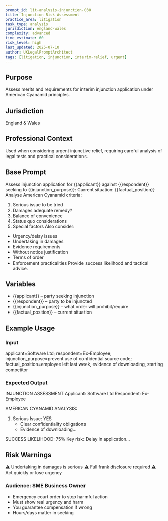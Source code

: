 ```yaml
---
prompt_id: lit-analysis-injunction-030
title: Injunction Risk Assessment
practice_area: litigation
task_type: analysis
jurisdiction: england-wales
complexity: advanced
time_estimate: 60
risk_level: high
last_updated: 2025-07-10
author: UKLegalPromptArchitect
tags: [litigation, injunction, interim-relief, urgent]
---
```


## Purpose
Assess merits and requirements for interim injunction application under American Cyanamid principles.

## Jurisdiction
England & Wales

## Professional Context
Used when considering urgent injunctive relief, requiring careful analysis of legal tests and practical considerations.

## Base Prompt
Assess injunction application for {{applicant}} against {{respondent}} seeking to {{injunction_purpose}}:
Current situation: {{factual_position}}
Analyse American Cyanamid criteria:
1. Serious issue to be tried
2. Damages adequate remedy?
3. Balance of convenience
4. Status quo considerations
5. Special factors
Also consider:
- Urgency/delay issues
- Undertaking in damages
- Evidence requirements
- Without notice justification
- Terms of order
- Enforcement practicalities
Provide success likelihood and tactical advice.

## Variables
- {{applicant}} – party seeking injunction
- {{respondent}} – party to be injuncted
- {{injunction_purpose}} – what order will prohibit/require
- {{factual_position}} – current situation

## Example Usage
### Input
applicant=Software Ltd; respondent=Ex-Employee; injunction_purpose=prevent use of confidential source code; factual_position=employee left last week, evidence of downloading, starting competitor

### Expected Output
INJUNCTION ASSESSMENT
Applicant: Software Ltd
Respondent: Ex-Employee

AMERICAN CYANAMID ANALYSIS:
1. Serious Issue: YES
   - Clear confidentiality obligations
   - Evidence of downloading...

SUCCESS LIKELIHOOD: 75%
Key risk: Delay in application...

## Risk Warnings
⚠️ Undertaking in damages is serious
⚠️ Full frank disclosure required
⚠️ Act quickly or lose urgency

### Audience: SME Business Owner
- Emergency court order to stop harmful action
- Must show real urgency and harm
- You guarantee compensation if wrong
- Hours/days matter in seeking
